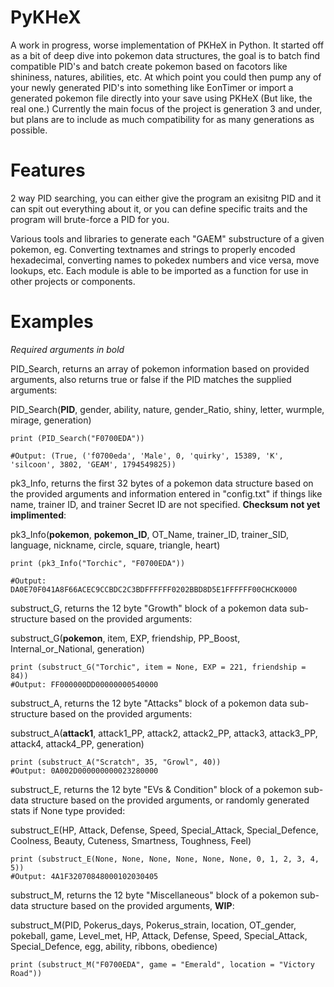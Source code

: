 # PyKHeX
A work in progress, worse implementation of PKHeX in Python. It started off as a bit of deep dive into pokemon data structures, the goal is to batch find compatible PID's and batch create pokemon based on facotors like shininess, natures, abilities, etc. At which point you could then pump any of your newly generated PID's into something like EonTimer or import a generated pokemon file directly into your save using PKHeX (But like, the real one.) Currently the main focus of the project is generation 3 and under, but plans are to include as much compatibility for as many generations as possible.

# Features
2 way PID searching, you can either give the program an exisitng PID and it can spit out everything about it, or you can define specific traits and the program will brute-force a PID for you.

Various tools and libraries to generate each "GAEM" substructure of a given pokemon, eg. Converting textnames and strings to properly encoded hexadecimal, converting names to pokedex numbers and vice versa, move lookups, etc. Each module is able to be imported as a function for use in other projects or components.

# Examples
*Required arguments in bold*

PID_Search, returns an array of pokemon information based on provided arguments, also returns true or false if the PID matches the supplied arguments:

PID_Search(**PID**, gender, ability, nature, gender_Ratio, shiny, letter, wurmple, mirage, generation)
```
print (PID_Search("F0700EDA"))

#Output: (True, ('f0700eda', 'Male', 0, 'quirky', 15389, 'K', 'silcoon', 3802, 'GEAM', 1794549825))
```

pk3_Info, returns the first 32 bytes of a pokemon data structure based on the provided arguments and information entered in "config.txt" if things like name, trainer ID, and trainer Secret ID are not specified. **Checksum not yet implimented**:

pk3_Info(**pokemon**, **pokemon_ID**, OT_Name, trainer_ID, trainer_SID, language, nickname, circle, square, triangle, heart)

```
print (pk3_Info("Torchic", "F0700EDA"))

#Output: DA0E70F041A8F66ACEC9CCBDC2C3BDFFFFFF0202BBD8D5E1FFFFFF00CHCK0000
```

substruct_G, returns the 12 byte "Growth" block of a pokemon data sub-structure based on the provided arguments:

substruct_G(**pokemon**, item, EXP, friendship, PP_Boost, Internal_or_National, generation)

```
print (substruct_G("Torchic", item = None, EXP = 221, friendship = 84))
#Output: FF000000DD00000000540000
```

substruct_A, returns the 12 byte "Attacks" block of a pokemon data sub-structure based on the provided arguments:

substruct_A(**attack1**, attack1_PP, attack2, attack2_PP, attack3, attack3_PP, attack4, attack4_PP, generation)
```
print (substruct_A("Scratch", 35, "Growl", 40))
#Output: 0A002D000000000023280000
```

substruct_E, returns the 12 byte "EVs & Condition" block of a pokemon sub-data structure based on the provided arguments, or randomly generated stats if None type provided:

substruct_E(HP, Attack, Defense, Speed, Special_Attack, Special_Defence, Coolness, Beauty, Cuteness, Smartness, Toughness, Feel)
```
print (substruct_E(None, None, None, None, None, None, 0, 1, 2, 3, 4, 5))
#Output: 4A1F32070848000102030405
```

substruct_M, returns the 12 byte "Miscellaneous" block of a pokemon sub-data structure based on the provided arguments, **WIP**:

substruct_M(PID, Pokerus_days, Pokerus_strain, location, OT_gender, pokeball, game, Level_met, HP, Attack, Defense, Speed, Special_Attack, Special_Defence, egg, ability, ribbons, obedience)
```
print (substruct_M("F0700EDA", game = "Emerald", location = "Victory Road"))
```
